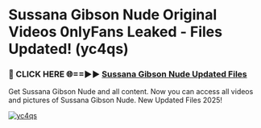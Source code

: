 # Sussana Gibson Nude Original Videos 0nlyFans Leaked - Files Updated! (yc4qs)

<h3>🔴 CLICK HERE 🌐==►► <a href="https://tinyurl.com/52m3yx9h" rel="nofollow">Sussana Gibson Nude Updated Files</a></h3>

Get Sussana Gibson Nude and all content. Now you can access all videos and pictures of Sussana Gibson Nude. New Updated Files 2025!

[![yc4qs](https://i.imgur.com/TnHtlc8.gif)](https://tinyurl.com/52m3yx9h)
